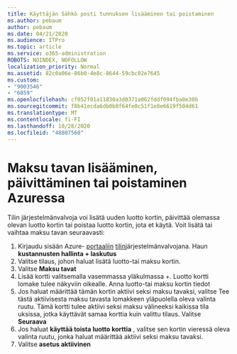 ```yaml
---
title: Käyttäjän Sähkö posti tunnuksen lisääminen tai poistaminen
ms.author: pebaum
author: pebaum
ms.date: 04/21/2020
ms.audience: ITPro
ms.topic: article
ms.service: o365-administration
ROBOTS: NOINDEX, NOFOLLOW
localization_priority: Normal
ms.assetid: 82c0a06e-86b0-4e8c-8644-59cbc02e7645
ms.custom:
- "9003546"
- "6859"
ms.openlocfilehash: cf052f01a11830a3d0371a062fddf094fba8e30b
ms.sourcegitcommit: f8b41ecda6db0b8f64fe0c51f1e8e6619f504d61
ms.translationtype: MT
ms.contentlocale: fi-FI
ms.lasthandoff: 10/28/2020
ms.locfileid: "48807560"
---
```

# <a name="add-update-or-delete-payment-method-in-azure"></a>Maksu tavan lisääminen, päivittäminen tai poistaminen Azuressa

Tilin järjestelmänvalvoja voi lisätä uuden luotto kortin, päivittää olemassa olevan luotto kortin tai poistaa luotto kortin, jota et käytä. Voit lisätä tai vaihtaa maksu tavan seuraavasti:

1. Kirjaudu sisään Azure- [portaaliin](https://portal.azure.com/) [tilin](https://docs.microsoft.com/azure/billing/billing-subscription-transfer?WT.mc_id=Portal-Microsoft_Azure_Support#whoisaa)järjestelmänvalvojana. Haun **kustannusten hallinta + laskutus**
2. Valitse tilaus, johon haluat lisätä luotto-tai maksu kortin.
3. Valitse **Maksu tavat**
4. Lisää kortti valitsemalla vasemmassa yläkulmassa +. Luotto kortti lomake tulee näkyviin oikealle. Anna luotto-tai maksu kortin tiedot
5. Jos haluat määrittää tämän kortin aktiivi seksi maksu tavaksi, valitse Tee tästä aktiivisesta maksu tavasta lomakkeen yläpuolella oleva valinta ruutu. Tämä kortti tulee aktiivi seksi maksu välineeksi kaikissa tila uksissa, jotka käyttävät samaa korttia kuin valittu tilaus. Valitse **Seuraava**
6. Jos haluat **käyttää toista luotto korttia** , valitse sen kortin vieressä oleva valinta ruutu, jonka haluat määrittää aktiivi seksi maksu tavaksi.
7. Valitse **asetus aktiivinen**
